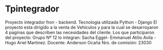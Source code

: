 # Tpintegrador
Proyecto integrador fron - backend.
Tecnologia utilizada Python - Django
El proyecto esta dirigido a la venta de Vehiculos y para la cual se desarroyaron 4 paginas que describen las necesidades del cliente.
Los que participaron del proyecto:
Grupo Nº 12 lo integran: Sacha Eggel- Emmanuel Atilio Avila - Hugo Ariel Martinez.
Docente: Anderson Ocaña
Nro. de comisión: 23030
